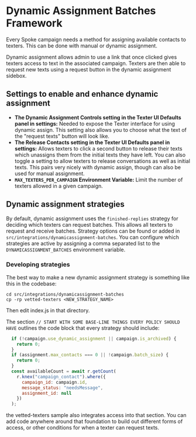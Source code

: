 # Dynamic Assignment Batches Framework

Every Spoke campaign needs a method for assigning available contacts to texters. This can be done with manual or dynamic assignment. 

Dynamic assignment allows admin to use a link that once clicked gives texters access to text in the associated campaign. Texters are then able to request new texts using a request button in the dynamic assignment sidebox.

## Settings to enable and enhance dynamic assignment
- **The Dynamic Assignment Controls setting in the Texter UI Defaults panel in settings:** Needed to expose the Texter interface for using dynamic assign. This setting also allows you to choose what the text of the "request texts" button will look like.
- **The Release Contacts setting in the Texter UI Defaults panel in settings:** Allows texters to click a second button to release their texts which unassigns them from the initial texts they have left. You can also toggle a setting to allow texters to release conversations as well as initial texts. This pairs very nicely with dynamic assign, though can also be used for manual assignment.
- **`MAX_TEXTERS_PER_CAMPAIGN` Environment Variable:** Limit the number of texters allowed in a given campaign.

## Dynamic assignment strategies

By default, dynamic assignment uses the `finished-replies` strategy for deciding which texters can request batches. This allows all texters to request and receive batches. Strategy options can be found or added in `src/integrations/dynamicassignment-batches`. You can configure which strategies are active by assigning a comma separated list to the `DYNAMICASSIGNMENT_BATCHES` environment variable.

### Developing strategies

The best way to make a new dynamic assignment strategy is something like this in the codebase:

```
cd src/integrations/dynamicassignment-batches
cp -rp vetted-texters <NEW_STRATEGY_NAME>
```

Then edit index.js in that directory.

The section `// START WITH SOME BASE-LINE THINGS EVERY POLICY SHOULD HAVE` outlines the code block that every strategy should include:
```js
  if (!campaign.use_dynamic_assignment || campaign.is_archived) {
    return 0;
  }
  if (assignment.max_contacts === 0 || !campaign.batch_size) {
    return 0;
  }
  const availableCount = await r.getCount(
    r.knex("campaign_contact").where({
      campaign_id: campaign.id,
      message_status: "needsMessage",
      assignment_id: null
    })
  );
```
the vetted-texters sample also integrates access into that section. You can add code anywhere around that foundation to build out different forms of access, or other conditions for when a texter can request texts.
